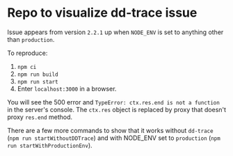 # Repo to visualize dd-trace issue

Issue appears from version `2.2.1` up when `NODE_ENV` is set to anything other than `production`.

To reproduce:
1. `npm ci`
2. `npm run build`
3. `npm run start`
4. Enter `localhost:3000` in a browser.

You will see the 500 error and `TypeError: ctx.res.end is not a function` in the server's console. The `ctx.res` object is replaced by proxy that doesn't proxy `res.end` method.

There are a few more commands to show that it works without `dd-trace` (`npm run startWithoutDDTrace`) and with NODE_ENV set to `production` (`npm run startWithProductionEnv`).
